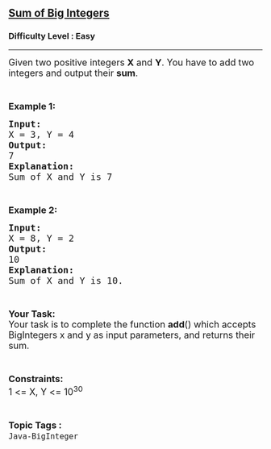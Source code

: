 <h2><a href="https://www.geeksforgeeks.org/problems/sum-of-big-integers/1?page=1&status=solved&sortBy=submissions">Sum of Big Integers</a></h2><h3>Difficulty Level : Easy</h3><hr><div class="problems_problem_content__Xm_eO"><p><span style="font-size:18px">Given two positive integers <strong>X</strong> and <strong>Y</strong>. You have to add two integers and output their <strong>sum</strong>.</span></p>

<p>&nbsp;</p>

<p><span style="font-size:18px"><strong>Example 1:</strong></span></p>

<pre><span style="font-size:18px"><strong>Input:</strong>
X = 3, Y = 4
<strong>Output:</strong>
7
<strong>Explanation:
</strong>Sum of X and Y is 7</span></pre>

<p>&nbsp;</p>

<p><span style="font-size:18px"><strong>Example 2:</strong></span></p>

<pre><span style="font-size:18px"><strong>Input:</strong>
X = 8, Y = 2 
<strong>Output:</strong>
10
<strong>Explanation:
</strong>Sum of X and Y is 10.</span></pre>

<p>&nbsp;</p>

<p><span style="font-size:18px"><strong>Your Task:</strong><br>
Your task is to complete the function <strong>add</strong>() which accepts BigIntegers x and y as input parameters, and returns their sum.</span></p>

<p>&nbsp;</p>

<p><span style="font-size:18px"><strong>Constraints:</strong><br>
1 &lt;= X, Y &lt;= 10<sup>30</sup></span></p>
</div><br><p><span style=font-size:18px><strong>Topic Tags : </strong><br><code>Java-BigInteger</code>&nbsp;